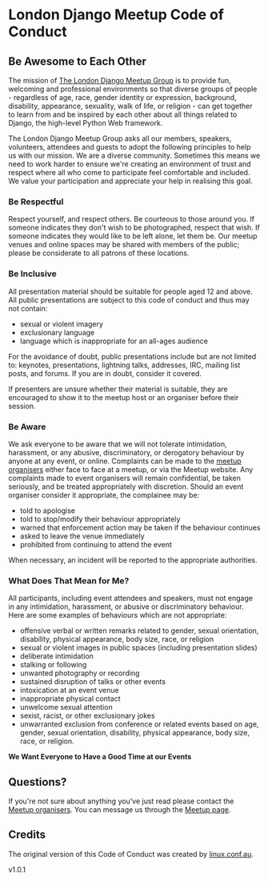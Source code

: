 # London Django Meetup Code of Conduct

## Be Awesome to Each Other

The mission of [The London Django Meetup
Group](http://www.meetup.com/The-London-Django-Meetup-Group/) is to provide
fun, welcoming and professional environments so that diverse groups of people -
regardless of age, race, gender identity or expression, background, disability,
appearance, sexuality, walk of life, or religion - can get together to learn
from and be inspired by each other about all things related to Django, the
high-level Python Web framework.

The London Django Meetup Group asks all our members, speakers, volunteers,
attendees and guests to adopt the following principles to help us with our
mission. We are a diverse community. Sometimes this means we need to work
harder to ensure we're creating an environment of trust and respect where all
who come to participate feel comfortable and included. We value your
participation and appreciate your help in realising this goal.

### Be Respectful

Respect yourself, and respect others. Be courteous to those around you. If
someone indicates they don't wish to be photographed, respect that wish. If
someone indicates they would like to be left alone, let them be. Our meetup
venues and online spaces may be shared with members of the public; please be
considerate to all patrons of these locations.

### Be Inclusive

All presentation material should be suitable for people aged 12 and above. All
public presentations are subject to this code of conduct and thus may not
contain:

- sexual or violent imagery
- exclusionary language
- language which is inappropriate for an all-ages audience

For the avoidance of doubt, public presentations include but are not limited
to: keynotes, presentations, lightning talks, addresses, IRC, mailing list posts,
and forums. If you are in doubt, consider it covered.

If presenters are unsure whether their material is suitable, they are
encouraged to show it to the meetup host or an organiser before their
session.

### Be Aware

We ask everyone to be aware that we will not tolerate intimidation, harassment,
or any abusive, discriminatory, or derogatory behaviour by anyone at any event,
or online. Complaints can be made to the [meetup
organisers](http://www.meetup.com/The-London-Django-Meetup-Group/members/?op=leaders)
either face to face at a meetup, or via the Meetup website. Any complaints
made to event organisers will remain confidential, be taken seriously, and
be treated appropriately with discretion. Should an event organiser consider
it appropriate, the complainee may be:

- told to apologise
- told to stop/modify their behaviour appropriately
- warned that enforcement action may be taken if the behaviour continues
- asked to leave the venue immediately
- prohibited from continuing to attend the event

When necessary, an incident will be reported to the appropriate authorities.

### What Does That Mean for Me?

All participants, including event attendees and speakers, must not engage in any
intimidation, harassment, or abusive or discriminatory behaviour. Here are some
examples of behaviours which are not appropriate:

- offensive verbal or written remarks related to gender, sexual orientation,
  disability, physical appearance, body size, race, or religion
- sexual or violent images in public spaces (including presentation slides)
- deliberate intimidation
- stalking or following
- unwanted photography or recording
- sustained disruption of talks or other events
- intoxication at an event venue
- inappropriate physical contact
- unwelcome sexual attention
- sexist, racist, or other exclusionary jokes
- unwarranted exclusion from conference or related events based on age, gender,
  sexual orientation, disability, physical appearance, body size, race, or
  religion.

**We Want Everyone to Have a Good Time at our Events**

## Questions?

If you're not sure about anything you've just read please contact the
[Meetup
organisers](http://www.meetup.com/The-London-Django-Meetup-Group/members/?op=leaders).
You can message us through the [Meetup
page](http://www.meetup.com/The-London-Django-Meetup-Group/).

## Credits

The original version of this Code of Conduct was created by
[linux.conf.au](http://lcabythebay.org.au/code-of-conduct/).

v1.0.1
